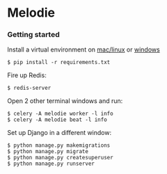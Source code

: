 # Melodie

### Getting started
Install a virtual environment on [mac/linux](https://www.codingforentrepreneurs.com/blog/install-django-on-mac-or-linux/) or [windows](https://www.codingforentrepreneurs.com/blog/install-python-django-on-windows)
```
$ pip install -r requirements.txt
```
Fire up Redis:
```
$ redis-server
```
Open 2 other terminal windows and run:
```
$ celery -A melodie worker -l info
$ celery -A melodie beat -l info
```
Set up Django in a different window:
```
$ python manage.py makemigrations
$ python manage.py migrate
$ python manage.py createsuperuser
$ python manage.py runserver
```
